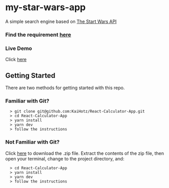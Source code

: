 # my-star-wars-app
A simple search engine based on [The Start Wars API](https://swapi.dev/)

### Find the requirement [here](Requirements.pdf)

### Live Demo
Click [here](https://kaihotz.github.io/my-star-wars-app/)

## Getting Started

There are two methods for getting started with this repo.

### Familiar with Git?
```
  > git clone git@github.com:KaiHotz/React-Calculator-App.git
  > cd React-Calculator-App
  > yarn install
  > yarn dev
  > follow the instructions
```

### Not Familiar with Git?
Click [here](https://github.com/KaiHotz/my-star-wars-app/archive/refs/heads/main.zip) to download the .zip file.  Extract the contents of the zip file, then open your terminal, change to the project directory, and:
```
  > cd React-Calculator-App
  > yarn install
  > yarn dev
  > follow the instructions
```
